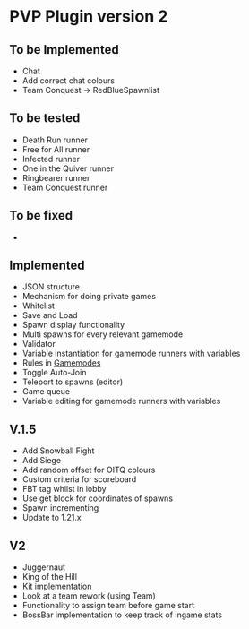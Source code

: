 PVP Plugin version 2
===========
## To be Implemented
* Chat
* Add correct chat colours
* Team Conquest -> RedBlueSpawnlist

## To be tested
* Death Run runner
* Free for All runner
* Infected runner
* One in the Quiver runner
* Ringbearer runner
* Team Conquest runner

## To be fixed
* 

## Implemented
* JSON structure
* Mechanism for doing private games
* Whitelist
* Save and Load
* Spawn display functionality
* Multi spawns for every relevant gamemode
* Validator
* Variable instantiation for gamemode runners with variables
* Rules in [Gamemodes](src/main/java/com/mcmiddleearth/pvpplugin/statics/Gamemodes.java)
* Toggle Auto-Join
* Teleport to spawns (editor)
* Game queue
* Variable editing for gamemode runners with variables

## V.1.5
* Add Snowball Fight
* Add Siege
* Add random offset for OITQ colours
* Custom criteria for scoreboard
* FBT tag whilst in lobby
* Use get block for coordinates of spawns
* Spawn incrementing
* Update to 1.21.x

## V2
* Juggernaut
* King of the Hill
* Kit implementation
* Look at a team rework (using Team)
* Functionality to assign team before game start
* BossBar implementation to keep track of ingame stats
